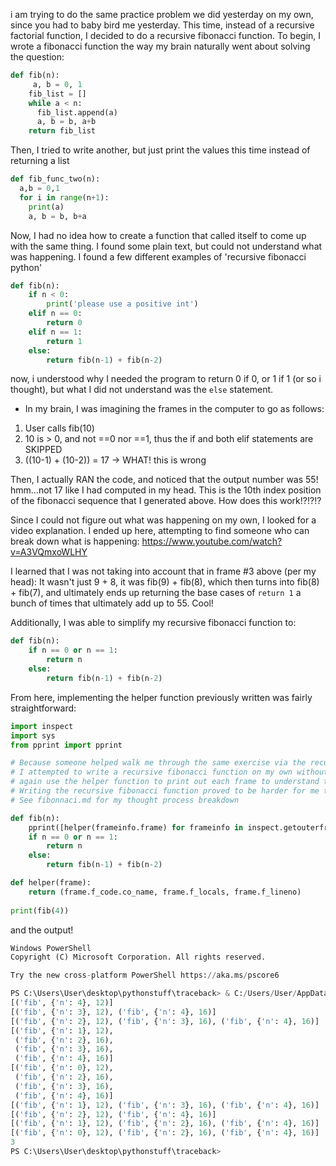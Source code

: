 i am trying to do the same practice problem we did yesterday on my own, since you had to baby bird me yesterday. This time, instead of a recursive factorial function, I decided to do a recursive fibonacci function. To begin, I wrote  a fibonacci function the way my brain naturally went about solving the question: 
```py
def fib(n):
     a, b = 0, 1
    fib_list = []
    while a < n:
      fib_list.append(a)
      a, b = b, a+b
    return fib_list
```
Then,  I tried to write another, but just print the values this time instead of returning a list
```py
def fib_func_two(n):
  a,b = 0,1
  for i in range(n+1):
    print(a)
    a, b = b, b+a
```
Now, I had no idea how to create a function that called itself to come up with the same thing. I found some plain text, but could not understand what was happening. I found a few different examples of 'recursive fibonacci python'
```py
def fib(n):
    if n < 0:
        print('please use a positive int')
    elif n == 0:
        return 0
    elif n == 1:
        return 1
    else:
        return fib(n-1) + fib(n-2)
```
now, i understood why I needed the program to return 0 if 0, or 1 if 1 (or so i thought), but what I did not understand was the `else` statement. 
* In my brain, I was imagining the frames in the computer to go as follows:
1. User calls fib(10)
2. 10 is > 0, and not ==0 nor ==1, thus the if and both elif statements are SKIPPED
3. ((10-1) + (10-2)) = 17 → WHAT! this is wrong

Then, I actually RAN the code, and noticed that the output number was 55! hmm...not 17 like I had computed in my head. This is the 10th index position of the fibonacci sequence that I generated above. How does this work!?!?!?

Since I could not figure out what was happening on my own, I looked for a video explanation.  I ended up here, attempting to find someone who can break down what is happening: https://www.youtube.com/watch?v=A3VQmxoWLHY

I learned that I was not taking into account that in frame #3 above (per my head): It wasn't just 9 + 8, it was fib(9) + fib(8), which then turns into fib(8) + fib(7), and ultimately ends up returning the base cases of `return 1` a bunch of times that ultimately add up to 55. Cool!

Additionally, I was able to simplify my recursive fibonacci function to:
```py
def fib(n):
    if n == 0 or n == 1:
        return n
    else:
        return fib(n-1) + fib(n-2)
```
From here, implementing the helper function previously written was fairly straightforward:
```py
import inspect
import sys
from pprint import pprint

# Because someone helped walk me through the same exercise via the recursive factorial function,
# I attempted to write a recursive fibonacci function on my own without any help/assistance, and 
# again use the helper function to print out each frame to understand the steps the computer is taking
# Writing the recursive fibonacci function proved to be harder for me than I thought it would be! 
# See fibonnaci.md for my thought process breakdown

def fib(n):
    pprint([helper(frameinfo.frame) for frameinfo in inspect.getouterframes(inspect.currentframe())][:-1])
    if n == 0 or n == 1:
        return n
    else:
        return fib(n-1) + fib(n-2)

def helper(frame):
    return (frame.f_code.co_name, frame.f_locals, frame.f_lineno)
    
print(fib(4))
```

and the output!

```py
Windows PowerShell
Copyright (C) Microsoft Corporation. All rights reserved.

Try the new cross-platform PowerShell https://aka.ms/pscore6

PS C:\Users\User\desktop\pythonstuff\traceback> & C:/Users/User/AppData/Local/Programs/Python/Python310/python.exe c:/Users/User/desktop/pythonstuff/traceback/fibonnaci.py
[('fib', {'n': 4}, 12)]
[('fib', {'n': 3}, 12), ('fib', {'n': 4}, 16)]
[('fib', {'n': 2}, 12), ('fib', {'n': 3}, 16), ('fib', {'n': 4}, 16)]
[('fib', {'n': 1}, 12),
 ('fib', {'n': 2}, 16),
 ('fib', {'n': 3}, 16),
 ('fib', {'n': 4}, 16)]
[('fib', {'n': 0}, 12),
 ('fib', {'n': 2}, 16),
 ('fib', {'n': 3}, 16),
 ('fib', {'n': 4}, 16)]
[('fib', {'n': 1}, 12), ('fib', {'n': 3}, 16), ('fib', {'n': 4}, 16)]
[('fib', {'n': 2}, 12), ('fib', {'n': 4}, 16)]
[('fib', {'n': 1}, 12), ('fib', {'n': 2}, 16), ('fib', {'n': 4}, 16)]
[('fib', {'n': 0}, 12), ('fib', {'n': 2}, 16), ('fib', {'n': 4}, 16)]
3
PS C:\Users\User\desktop\pythonstuff\traceback> 
```

